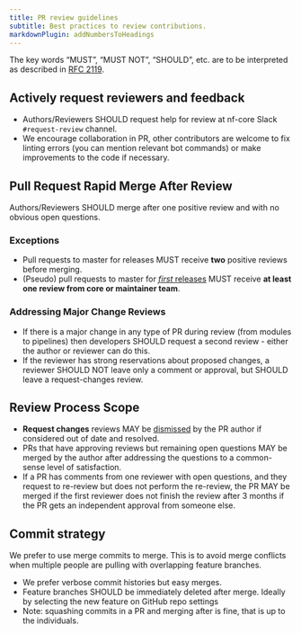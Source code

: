 ```yaml
---
title: PR review guidelines
subtitle: Best practices to review contributions.
markdownPlugin: addNumbersToHeadings
---
```


The key words “MUST”, “MUST NOT”, “SHOULD”, etc. are to be interpreted as described in [RFC 2119](https://tools.ietf.org/html/rfc2119).

## Actively request reviewers and feedback

- Authors/Reviewers SHOULD request help for review at nf-core Slack `#request-review` channel.
- We encourage collaboration in PR, other contributors are welcome to fix linting errors (you can mention relevant bot commands) or make improvements to the code if necessary.

## Pull Request Rapid Merge After Review

Authors/Reviewers SHOULD merge after one positive review and with no obvious open questions.

### Exceptions

- Pull requests to master for releases MUST receive **two** positive reviews before merging.
- (Pseudo) pull requests to master for [_first_ releases](/docs/tutorials/adding_a_pipeline/first_release) MUST receive **at least one review from core or maintainer team**.

### Addressing Major Change Reviews

- If there is a major change in any type of PR during review (from modules to pipelines) then developers SHOULD request a second review - either the author or reviewer can do this.
- If the reviewer has strong reservations about proposed changes, a reviewer SHOULD NOT leave only a comment or approval, but SHOULD leave a request-changes review.

## Review Process Scope

- **Request changes** reviews MAY be [dismissed](https://docs.github.com/en/pull-requests/collaborating-with-pull-requests/reviewing-changes-in-pull-requests/dismissing-a-pull-request-review) by the PR author if considered out of date and resolved.
- PRs that have approving reviews but remaining open questions MAY be merged by the author after addressing the questions to a common-sense level of satisfaction.
- If a PR has comments from one reviewer with open questions, and they request to re-review but does not perform the re-review, the PR MAY be merged if the first reviewer does not finish the review after 3 months if the PR gets an independent approval from someone else.

## Commit strategy

We prefer to use merge commits to merge. This is to avoid merge conflicts when multiple people are pulling with overlapping feature branches.

- We prefer verbose commit histories but easy merges.
- Feature branches SHOULD be immediately deleted after merge. Ideally by selecting the new feature on GitHub repo settings
- Note: squashing commits in a PR and merging after is fine, that is up to the individuals.
